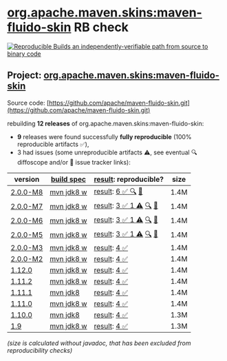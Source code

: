 [org.apache.maven.skins:maven-fluido-skin](https://central.sonatype.com/artifact/org.apache.maven.skins/maven-fluido-skin/versions) RB check
=======

[![Reproducible Builds](https://reproducible-builds.org/images/logos/rb.svg) an independently-verifiable path from source to binary code](https://reproducible-builds.org/)

## Project: [org.apache.maven.skins:maven-fluido-skin](https://central.sonatype.com/artifact/org.apache.maven.skins/maven-fluido-skin/versions)

Source code: [https://github.com/apache/maven-fluido-skin.git](https://github.com/apache/maven-fluido-skin.git)

rebuilding **12 releases** of org.apache.maven.skins:maven-fluido-skin:
- **9** releases were found successfully **fully reproducible** (100% reproducible artifacts :white_check_mark:),
- 3 had issues (some unreproducible artifacts :warning:, see eventual :mag: diffoscope and/or :memo: issue tracker links):

| version | [build spec](/BUILDSPEC.md) | [result](https://reproducible-builds.org/docs/jvm/): reproducible? | size |
| -- | --------- | ------ | -- |
| [2.0.0-M8](https://central.sonatype.com/artifact/org.apache.maven.skins/maven-fluido-skin/2.0.0-M8/pom) | [mvn jdk8 w](maven-fluido-skin-2.0.0-M8.buildspec) | [result](maven-fluido-skin-2.0.0-M8.buildinfo): [6 :white_check_mark: ](maven-fluido-skin-2.0.0-M8.buildcompare) [:mag:](maven-fluido-skin-2.0.0-M8.diffoscope) [:memo:](https://issues.apache.org/jira/browse/MSKINS-235) | 1.4M |
| [2.0.0-M7](https://central.sonatype.com/artifact/org.apache.maven.skins/maven-fluido-skin/2.0.0-M7/pom) | [mvn jdk8 w](maven-fluido-skin-2.0.0-M7.buildspec) | [result](maven-fluido-skin-2.0.0-M7.buildinfo): [3 :white_check_mark:  1 :warning:](maven-fluido-skin-2.0.0-M7.buildcompare) [:mag:](maven-fluido-skin-2.0.0-M7.diffoscope) [:memo:](https://issues.apache.org/jira/browse/MSKINS-235) | 1.4M |
| [2.0.0-M6](https://central.sonatype.com/artifact/org.apache.maven.skins/maven-fluido-skin/2.0.0-M6/pom) | [mvn jdk8 w](maven-fluido-skin-2.0.0-M6.buildspec) | [result](maven-fluido-skin-2.0.0-M6.buildinfo): [3 :white_check_mark:  1 :warning:](maven-fluido-skin-2.0.0-M6.buildcompare) [:mag:](maven-fluido-skin-2.0.0-M6.diffoscope) [:memo:](https://issues.apache.org/jira/browse/MSKINS-235) | 1.4M |
| [2.0.0-M5](https://central.sonatype.com/artifact/org.apache.maven.skins/maven-fluido-skin/2.0.0-M5/pom) | [mvn jdk8 w](maven-fluido-skin-2.0.0-M5.buildspec) | [result](maven-fluido-skin-2.0.0-M5.buildinfo): [3 :white_check_mark:  1 :warning:](maven-fluido-skin-2.0.0-M5.buildcompare) [:mag:](maven-fluido-skin-2.0.0-M5.diffoscope) [:memo:](https://issues.apache.org/jira/browse/MSKINS-235) | 1.4M |
| [2.0.0-M3](https://central.sonatype.com/artifact/org.apache.maven.skins/maven-fluido-skin/2.0.0-M3/pom) | [mvn jdk8 w](maven-fluido-skin-2.0.0-M3.buildspec) | [result](maven-fluido-skin-2.0.0-M3.buildinfo): [4 :white_check_mark: ](maven-fluido-skin-2.0.0-M3.buildcompare) | 1.4M |
| [2.0.0-M2](https://central.sonatype.com/artifact/org.apache.maven.skins/maven-fluido-skin/2.0.0-M2/pom) | [mvn jdk8 w](maven-fluido-skin-2.0.0-M2.buildspec) | [result](maven-fluido-skin-2.0.0-M2.buildinfo): [4 :white_check_mark: ](maven-fluido-skin-2.0.0-M2.buildcompare) | 1.4M |
| [1.12.0](https://central.sonatype.com/artifact/org.apache.maven.skins/maven-fluido-skin/1.12.0/pom) | [mvn jdk8 w](maven-fluido-skin-1.12.0.buildspec) | [result](maven-fluido-skin-1.12.0.buildinfo): [4 :white_check_mark: ](maven-fluido-skin-1.12.0.buildcompare) | 1.4M |
| [1.11.2](https://central.sonatype.com/artifact/org.apache.maven.skins/maven-fluido-skin/1.11.2/pom) | [mvn jdk8 w](maven-fluido-skin-1.11.2.buildspec) | [result](maven-fluido-skin-1.11.2.buildinfo): [4 :white_check_mark: ](maven-fluido-skin-1.11.2.buildcompare) | 1.4M |
| [1.11.1](https://central.sonatype.com/artifact/org.apache.maven.skins/maven-fluido-skin/1.11.1/pom) | [mvn jdk8](maven-fluido-skin-1.11.1.buildspec) | [result](maven-fluido-skin-1.11.1.buildinfo): [4 :white_check_mark: ](maven-fluido-skin-1.11.1.buildcompare) | 1.4M |
| [1.11.0](https://central.sonatype.com/artifact/org.apache.maven.skins/maven-fluido-skin/1.11.0/pom) | [mvn jdk8 w](maven-fluido-skin-1.11.0.buildspec) | [result](maven-fluido-skin-1.11.0.buildinfo): [4 :white_check_mark: ](maven-fluido-skin-1.11.0.buildcompare) | 1.4M |
| [1.10.0](https://central.sonatype.com/artifact/org.apache.maven.skins/maven-fluido-skin/1.10.0/pom) | [mvn jdk8](maven-fluido-skin-1.10.0.buildspec) | [result](maven-fluido-skin-1.10.0.buildinfo): [4 :white_check_mark: ](maven-fluido-skin-1.10.0.buildcompare) | 1.3M |
| [1.9](https://central.sonatype.com/artifact/org.apache.maven.skins/maven-fluido-skin/1.9/pom) | [mvn jdk8 w](maven-fluido-skin-1.9.buildspec) | [result](maven-fluido-skin-1.9.buildinfo): [4 :white_check_mark: ](maven-fluido-skin-1.9.buildcompare) | 1.3M |

<i>(size is calculated without javadoc, that has been excluded from reproducibility checks)</i>
